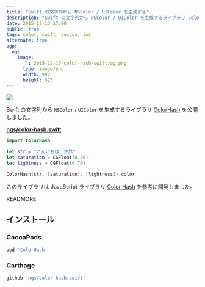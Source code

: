 ```yaml
---
title: "Swift の文字列から NSColor / UIColor を生成する"
description: "Swift の文字列から NSColor / UIColor を生成するライブラリ ColorHash を公開しました。"
date: 2015-12-13 17:00
public: true
tags: color, swift, coccoa, ios
alternate: true
ogp:
  og:
    image:
      '': 2015-12-13-color-hash-swift/og.png
      type: image/png
      width: 992
      height: 525
---
```


![](images/2015-12-13-color-hash-swift/screen.gif)

Swift の文字列から `NSColor` / `UIColor` を生成するライブラリ [ColorHash] を公開しました。

**[ngs/color-hash.swift]**

```swift
import ColorHash

let str = "こんにちは、世界"
let saturation = CGFloat(0.30)
let lightness = CGFloat(0.70)

ColorHash(str, [saturation], [lightness]).color
```

このライブラリは JavaScript ライブラリ [Color Hash](https://github.com/zenozeng/color-hash) を参考に開発しました。

READMORE

インストール
----------

### CocoaPods

```rb
pod 'ColorHash'
```

### Carthage

```rb
github 'ngs/color-hash.swift'
```

[ngs/color-hash.swift]: https://github.com/ngs/color-hash.swift
[ColorHash]: https://github.com/ngs/color-hash.swift

